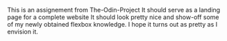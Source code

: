 This is an assignement from The-Odin-Project
It should serve as a landing page for a complete website
It should look pretty nice and show-off some of my newly obtained flexbox knowledge.
I hope it turns out as pretty as I envision it.